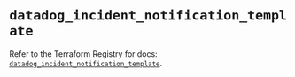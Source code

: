 # `datadog_incident_notification_template`

Refer to the Terraform Registry for docs: [`datadog_incident_notification_template`](https://registry.terraform.io/providers/datadog/datadog/3.76.0/docs/resources/incident_notification_template).
